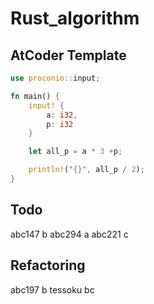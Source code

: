 # Rust_algorithm

## AtCoder Template

```rust
use proconio::input;

fn main() {
    input! {
        a: i32,
        p: i32
    }

    let all_p = a * 3 +p;

    println!("{}", all_p / 2);
}
```

## Todo

abc147 b
abc294 a
abc221 c

## Refactoring

abc197 b
tessoku bc
